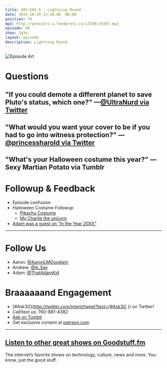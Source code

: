 ```yaml
---
title: S05:E04.5 - Lightning Round
date: 2015-10-29 23:38:00 -06:00
position: 74
mp3: http://podcasts-1.feedpress.co/13789/19367.mp3
episode: 68
show: 3g3q
layout: episode
description: Lightning Round
---
```


![Episode Art][1]

# Questions

## "If you could demote a different planet to save Pluto's status, which one?" —[@UltraNurd via Twitter][2]

## "What would you want your cover to be if you had to go into witness protection?" —[@princessharold via Twitter][3]

## "What's your Halloween costume this year?" —Sexy Martian Potato via Tumblr

# Followup & Feedback

* Episode confusion
* Halloween Costume Followup
    * [Pikachu Costume][4]
    * [My Charlie the unicorn][5]
* [Adam was a guest on "In the Year 20XX"][6]

***

# Follow Us
* Aaron: [@AaronLMGoodwin](http://twitter.com/aaronlmgoodwin)
* Andrew: [@A_Sav](http://twitter.com/a_sav)
* Adam: [@ThatAdamKid](http://twitter.com/thatadamkid)

# Braaaaaand Engagement
* [#Ask3G](http://twitter.com/intent/tweet?text={#Ask3G }) on Twitter!
* Call/text us: 760-881-4382
* [Ask on Tumblr](http://3g3q.co/ask)
* Get exclusive content at [patreon.com](http://www.patreon.com/3g3q)

***

## [Listen to other great shows on Goodstuff.fm](http://goodstuff.fm/)
The internet’s favorite shows on technology, culture, news and more. You know, just the good stuff.

[1]: http://l.gdwn.co/1kp1T.gif
[2]: http://twitter.com/UltraNurd/status/654423534895149056
[3]: http://twitter.com/princessharold/status/659468482837241856
[4]: http://imgur.com/gallery/FpLI7h
[5]: http://l.gdwn.co/1k1QF
[6]: http://intheyear20xx.podbean.com/e/e010-in-the-year-20xx/
[7]: http://twitter.com/aaronlmgoodwin
[8]: http://twitter.com/a_sav
[9]: http://twitter.com/thatadamkid
[10]: http://goodstuff.fm/3g3q/
